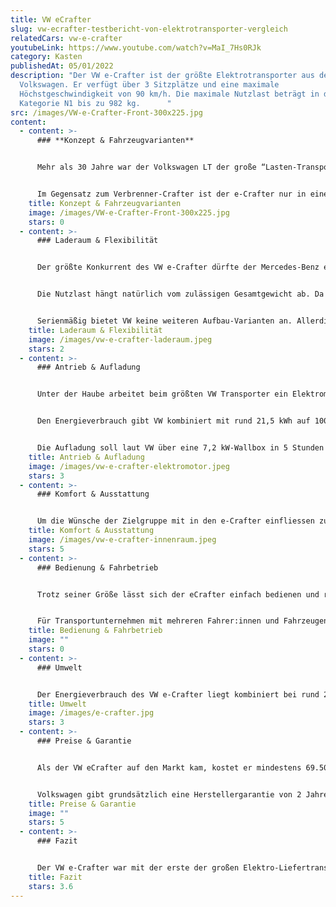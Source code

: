 ```yaml
---
title: VW eCrafter
slug: vw-ecrafter-testbericht-von-elektrotransporter-vergleich
relatedCars: vw-e-crafter
youtubeLink: https://www.youtube.com/watch?v=MaI_7Hs0RJk
category: Kasten
publishedAt: 05/01/2022
description: "Der VW e-Crafter ist der größte Elektrotransporter aus dem Hause
  Volkswagen. Er verfügt über 3 Sitzplätze und eine maximale
  Höchstgeschwindigkeit von 90 km/h. Die maximale Nutzlast beträgt in der
  Kategorie N1 bis zu 982 kg.      "
src: /images/VW-e-Crafter-Front-300x225.jpg
content:
  - content: >-
      ### **Konzept & Fahrzeugvarianten**


      Mehr als 30 Jahre war der Volkswagen LT der große “Lasten-Transporter” des deutschen Autokonzerns. Seit dem Jahr 2006 ist der Nachfolger namens Crafter auf dem Markt. Die zweite und aktuelle Generation ist seit 2016 verfügbar, seit 2018 als elektrischer e-Crafter. Damit war VW der Konkurrenz wie Renault und Sprinter vorraus.


      Im Gegensatz zum Verbrenner-Crafter ist der e-Crafter nur in einer Größe erhältlich. Diese entspricht der Version L3H3 und hat eine Länge von 5,99 Meter sowie eine Fahrzeughöhe von 2,59 Meter. Auch beim Akku ist kein Wahl möglich. Der Kunde kann sich allerdings entscheiden, ob er die N1-Version mit maximal 3,5 Tonnen Gewicht oder die N2-Version mit maximal 4,25 Tonnen erwerben möchte. Dadurch ändern sich auch die Nutzlast sowie der benötigte Führerschein.
    title: Konzept & Fahrzeugvarianten
    image: /images/VW-e-Crafter-Front-300x225.jpg
    stars: 0
  - content: >-
      ### Laderaum & Flexibilität


      Der größte Konkurrent des VW e-Crafter dürfte der Mercedes-Benz eSprinter sein. In Sachen Ladevolumen kommt er mit 10,7 m³ fast an den großen Elektrotransporter aus Stuttgart ran. Der Laderaum  des Kastenwagen hat dabei eine Länge von 3,45 Meter, eine Breite von 1,83 Meter und ist mit 1,86 Meter hoch genug, um die Beladung im Stehen vorzunehmen. Als Hecköffnung dienen zwei Flügeltüren, des Weiteren ist eine seitliche Schiebetür serienmäßig dabei. 


      Die Nutzlast hängt natürlich vom zulässigen Gesamtgewicht ab. Da das Leergewicht des e-Crafter bei 2.522 Kilogramm liegt, kann die 3,5 Tonnen-Version somit knapp 980 Kilogramm zu laden. Bei der schwereren N2-Variante sind hingegen stolze 1,72 Tonnen Zuladung möglich. Fahren mit Anhänger ist beim VW e-Crafter leider nicht möglich.


      Serienmäßig bietet VW keine weiteren Aufbau-Varianten an. Allerdings arbeitet der Konzern mit verschiedenen Partnern zusammen um individuelle Transportlösungen wie beispielsweise eine Kipper-, eine Minibus- oder Paketfahrzeug-Version anzubieten.
    title: Laderaum & Flexibilität
    image: /images/vw-e-crafter-laderaum.jpeg
    stars: 2
  - content: >-
      ### Antrieb & Aufladung


      Unter der Haube arbeitet beim größten VW Transporter ein Elektromotor mit einer Spitzenleistung von 100 kW. Als Dauerleistung stehen 50 kW zur Verfügung. Das Drehmoment liegt bei 290 Nm, wodurch der e-Crafter auch beladen gut von der Stelle kommen sollte. Die Höchstgeschwindigkeit des Frontantriebs liegt bei 90 km/h abgeregelt. Da das Fahrzeug aber speziell für den urbanen Lieferbetrieb entwickelt wurde, dürfte Autobahnfahrten eher zur Seltenheit gehören.


      Den Energieverbrauch gibt VW kombiniert mit rund 21,5 kWh auf 100 Kilometer an, was allerdings nur unbeladen zu schaffen sein dürfte. Der Lithium-Ionen-Akku mit 35,8 kWh Kapazität soll damit laut NEFZ-Zyklus eine Reichweite von 173 Kilometer erreichen. Da dieser Zyklus aber recht unrealistische Bedingungen vorgibt, scheint eine maximale Wegstrecke von 120 Kilometer deutlich näher an der Wirklichkeit.


      Die Aufladung soll laut VW über eine 7,2 kW-Wallbox in 5 Stunden und 20 Minuten machbar sein. Eine Schnellladefunktion mit 40 kW Leistung soll das Fahrzeug in 45 Minuten auf 80% der Vollladung bringen.
    title: Antrieb & Aufladung
    image: /images/vw-e-crafter-elektromotor.jpeg
    stars: 3
  - content: >-
      ### Komfort & Ausstattung


      Um die Wünsche der Zielgruppe mit in den e-Crafter einfliessen zu lassen, wurden einige Fahrzeuge vor Markteinführung an Tester verteilt. Die Analyse ergab, dass die Zielgruppe durchschnittlich 70 bis 100 Kilometer pro Tag zurücklegen, mit 50 bis 100 Zwischenstopps. Deshalb hat sich VW dafür entschieden, den e-Crafter mit viel serienmäßiger Komfort-Ausstattung zum Kunden zu bringen. So ist das Fahrzeug ab Werk mit einem Navigationssystem, einer Klimaanlage, einer Rückfahrkamera mit Parkpilot, einer Berganfahrhilfe einer beheizbaren Frontscheibe sowie einer Sitzheizung ausgestattet. Damit dürfte das Fahrzeug ohne jegliche Zusatzkosten den Traum jedes Auslieferungsfahrer darstellen. Das Fahrzeug lässt sich außerdem mit verschiedene Assistenzsystemen wie Sensorbasierter Flankenschutz, Seitenwind-Assistent, Spurhalteassitent, Automatische Distanzregelung ACC und das Umfeldbeobachtungssystem “Front Assist” ausstatten.
    title: Komfort & Ausstattung
    image: /images/vw-e-crafter-innenraum.jpeg
    stars: 5
  - content: >-
      ### Bedienung & Fahrbetrieb


      Trotz seiner Größe lässt sich der eCrafter einfach bedienen und rangieren. Der leise Antrieb des Wolfsburgers ist spritzig und punktet vor allem bei Spurwechseln im dichten Stadtverkehr. Die Fahrerkabine ist sehr komfortabel und geräumig. Die Höhe des Fahrzeugs bietet zudem eine gute Verkehrsübersicht. Die Ladekantenhöhe von 57cm ermöglicht jederzeit angenehmes Be- und Entladen. 


      Für Transportunternehmen mit mehreren Fahrer:innen und Fahrzeugen bietet VW zudem das Flotten-Management-System “Connect Fleet” an. Hier können Flottenmanager den Überblick über alle Fahrzeuge im Einsatz behalten. Zudem lassen sich Belege und das Fahrtenbuch per App bereits auf der Tour bearbeiten.
    title: Bedienung & Fahrbetrieb
    image: ""
    stars: 0
  - content: >-
      ### Umwelt


      Der Energieverbrauch des VW e-Crafter liegt kombiniert bei rund 29 kWh auf 100 km. Bei angenommenen 30 Cent pro Kilowattstunde kosten 100 km Fahrstrecke rund 8,70 €. Ein zusätzliches Solarmodul für mehr Reichweite wird nicht angeboten.
    title: Umwelt
    image: /images/e-crafter.jpg
    stars: 3
  - content: >-
      ### Preise & Garantie


      Als der VW eCrafter auf den Markt kam, kostet er mindestens 69.500 Euro netto. Angesichts der Größe und Ausstattung kein wirklicher Wucher, trotzdem war es vielen Fuhrpark-Leitern zu teuer. Seit dem Modelljahr 2020 ist der e-Crafter deshalb ab 53.900 Euro zu haben und macht damit dem eSprinter von Mercedes.-Benz ordentlich Konkurrenz.


      Volkswagen gibt grundsätzlich eine Herstellergarantie von 2 Jahren auf das Fahrzeug, welche auf maximal 5 Jahre verlängert werden kann. Auf den Akku gibt es sogar 8 Jahre bzw. 160.000 Kilometer Garantie bei korrektem Gebrauch und solange die Kapazität der Batterie über 70% liegt.
    title: Preise & Garantie
    image: ""
    stars: 5
  - content: >-
      ### Fazit


      Der VW e-Crafter war mit der erste der großen Elektro-Liefertransporter auf dem deutschen Markt. Mit seinem großen Platzangebot, seiner Nutzlast bis zu 1,72 Tonnen und der extrem komfortablen Ausstattung macht er ordentlich was her. Und seit der Preis deutlich gesenkt wurde, dürfte der Kaufanreiz noch mehr gestiegen sein. Gerade für den urbanen Lieferverkehr stellt das Fahrzeug eine echte elektrische Alternative dar.
    title: Fazit
    stars: 3.6
---
```

